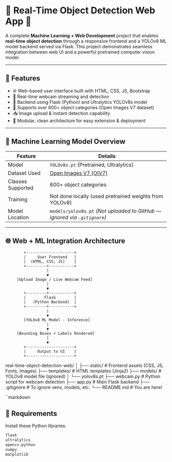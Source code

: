 # 🧠 Real-Time Object Detection Web App 🚀

A complete **Machine Learning + Web Development** project that enables **real-time object detection** through a responsive frontend and a YOLOv8 ML model backend served via Flask. This project demonstrates seamless integration between web UI and a powerful pretrained computer vision model.

---

## 📸 Features

- 🌐 Web-based user interface built with HTML, CSS, JS, Bootstrap
- 🔁 Real-time webcam streaming and detection
- 🧠 Backend using Flask (Python) and Ultralytics YOLOv8s model
- 🎯 Supports over 600+ object categories (Open Images V7 dataset)
- 📥 Image upload & instant detection capability
- 🧱 Modular, clean architecture for easy extension & deployment

---

## 🧠 Machine Learning Model Overview

| Feature                 | Details                                                                 |
|------------------------|-------------------------------------------------------------------------|
| Model                  | `YOLOv8s.pt` (Pretrained, Ultralytics)                                  |
| Dataset Used           | [Open Images V7 (OIV7)](https://storage.googleapis.com/openimages/web/index.html) |
| Classes Supported      | 600+ object categories                                                  |
| Training               | Not done locally (used pretrained weights from YOLOv8)                  |
| Model Location         | `models/yolov8s.pt` *(Not uploaded to GitHub — ignored via `.gitignore`)*

---

## 🌐 Web + ML Integration Architecture

            +---------------------+
            |     User Frontend   |
            |  (HTML, CSS, JS)    |
            +---------+-----------+
                      |
                      ▼
         [Upload Image / Live Webcam Feed]
                      |
                      ▼
            +---------+-----------+
            |        Flask        |
            |   (Python Backend)  |
            +---------+-----------+
                      |
                      ▼
            [YOLOv8 ML Model - Inference]
                      |
                      ▼
         [Bounding Boxes + Labels Rendered]
                      |
                      ▼
            +---------------------+
            |     Output to UI    |
            +---------------------+
real-time-object-detection-web/
│
├── static/ # Frontend assets (CSS, JS, Fonts, Images)
├── templates/ # HTML templates (Jinja2)
├── models/ # YOLOv8 model file (ignored)
│ └── yolov8s.pt
├── webcam.py # Python script for webcam detection
├── app.py # Main Flask backend
├── .gitignore # To ignore venv, models, etc.
└── README.md # You are here!

``markdown
## 🔧 Requirements

Install these Python libraries:

```bash
flask
ultralytics
opencv-python
numpy
matplotlib

